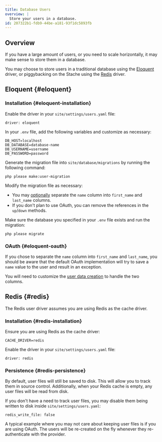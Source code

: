 ```yaml
---
title: Database Users
overview: |
  Store your users in a database.
id: 207322b1-fdb9-44be-a181-93f1dc5893fb
---
```

## Overview

If you have a large amount of users, or you need to scale horizontally, it may make sense to store them in a database.

You may choose to store users in a traditional database using the [Eloquent](#eloquent) driver, or piggybacking on the Stache using the [Redis](#redis) driver.

## Eloquent {#eloquent}

### Installation {#eloquent-installation}

Enable the driver in your `site/settings/users.yaml` file:

``` .language-yaml
driver: eloquent
```

In your `.env` file, add the following variables and customize as necessary:

```
DB_HOST=localhost
DB_DATABASE=database-name
DB_USERNAME=username
DB_PASSWORD=password
```

Generate the migration file into `site/database/migrations` by running the following command:

```
php please make:user-migration
```

Modify the migration file as necessary:

  - You may [optionally](#eloquent-oauth) separate the `name` column into `first_name` and `last_name` columns.
  - If you don't plan to use OAuth, you can remove the references in the `up`/`down` methods.

Make sure the database you specified in your `.env` file exists and run the migration:

```
php please migrate
```

### OAuth {#eloquent-oauth}

If you chose to separate the `name` column into `first_name` and `last_name`, you should be aware that the default OAuth implementation will try to save a `name` value to the user and result in an exception.

You will need to customize the [user data creation](/oauth#user-data-creation) to handle the two columns.

## Redis {#redis}

The Redis user driver assumes you are using Redis as the cache driver.

### Installation {#redis-installation}

Ensure you are using Redis as the cache driver:

```
CACHE_DRIVER=redis
```

Enable the driver in your `site/settings/users.yaml` file:

``` .language-yaml
driver: redis
```

### Persistence {#redis-persistence}

By default, user files will still be saved to disk. This will allow you to track them in source control.
Additionally, when your Redis cache is empty, any user files will be read from disk.

If you don't have a need to track user files, you may disable them being written to disk inside `site/settings/users.yaml`:

``` .language-yaml
redis_write_file: false
```

A typical example where you may not care about keeping user files is if you are using OAuth. The users will be re-created
on the fly whenever they re-authenticate with the provider.